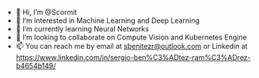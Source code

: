 - 👋 Hi, I’m @Scormit
- 👀 I’m interested in Machine Learning and Deep Learning
- 🌱 I’m currently learning Neural Networks
- 💞️ I’m looking to collaborate on Compute Vision and Kubernetes Engine 
- 📫 You can reach me by email at sbenitezr@outlook.com or Linkedin at https://www.linkedin.com/in/sergio-ben%C3%ADtez-ram%C3%ADrez-b4654b149/

<!---
Scormit/Scormit is a ✨ special ✨ repository because its `README.md` (this file) appears on your GitHub profile.
You can click the Preview link to take a look at your changes.
--->
